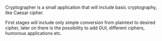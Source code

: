 Cryptographer is a small application that will include basic cryptography, like Caesar cipher.

First stages will include only simple conversion from plaintext to desired cipher, later on there is the possibility to add GUI, different ciphers, humorous applications etc.
